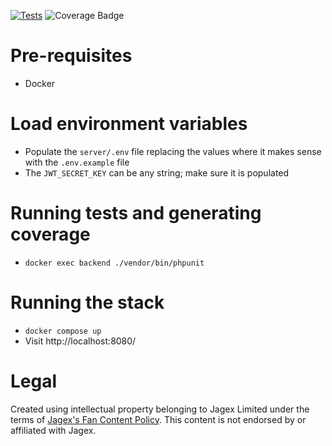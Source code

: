 [![Tests](https://github.com/tony1542/RSForumVue/actions/workflows/tests.yml/badge.svg)](https://github.com/tony1542/RSForumVue/actions/workflows/tests.yml)
![Coverage Badge](https://img.shields.io/badge/Coverage-45.7%25-red.svg)

# Pre-requisites

- Docker

# Load environment variables

- Populate the `server/.env` file replacing the values where it makes sense with the `.env.example` file
- The `JWT_SECRET_KEY` can be any string; make sure it is populated

# Running tests and generating coverage

- `docker exec backend ./vendor/bin/phpunit`

# Running the stack

- `docker compose up`
- Visit http://localhost:8080/

# Legal
Created using intellectual property belonging to Jagex Limited under the terms of [Jagex's Fan Content Policy](https://legal.jagex.com/docs/policies/fan-content-policy?form=MG0AV3). This content is not endorsed by or affiliated with Jagex.